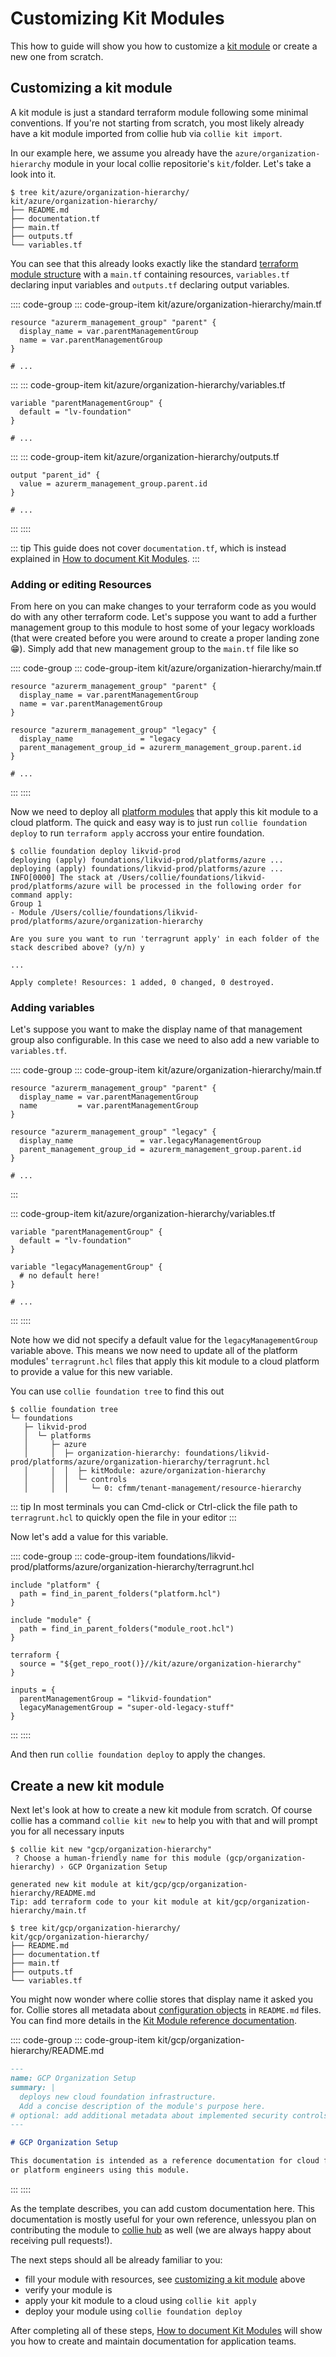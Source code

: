 # Customizing Kit Modules

This how to guide will show you how to customize a [kit module](../reference/repository.md#kit-modules) or create a new one from scratch.

## Customizing a kit module

A kit module is just a standard terraform module following some minimal conventions. If you're not starting from
scratch, you most likely already have a kit module  imported from collie hub via `collie kit import`.

In our example here, we assume you already have the `azure/organization-hierarchy` module in your local collie repositorie's `kit/`folder.
Let's take a look into it.

```shellsession
$ tree kit/azure/organization-hierarchy/
kit/azure/organization-hierarchy/
├── README.md
├── documentation.tf
├── main.tf
├── outputs.tf
└── variables.tf
```

You can see that this already looks exactly like the standard [terraform module structure](https://www.terraform.io/language/modules/develop/structure) with a `main.tf` containing resources, `variables.tf` declaring input variables and `outputs.tf`
declaring output variables.

:::: code-group
::: code-group-item kit/azure/organization-hierarchy/main.tf

```hcl
resource "azurerm_management_group" "parent" {
  display_name = var.parentManagementGroup
  name = var.parentManagementGroup
}

# ...
```

:::
::: code-group-item kit/azure/organization-hierarchy/variables.tf

```hcl
variable "parentManagementGroup" {
  default = "lv-foundation"
}

# ...
```

:::
::: code-group-item kit/azure/organization-hierarchy/outputs.tf

```hcl
output "parent_id" {
  value = azurerm_management_group.parent.id
}

# ...

```

:::
::::

::: tip
This guide does not cover `documentation.tf`, which is instead explained in
[How to document Kit Modules](./how-to-document.md).
:::

### Adding or editing Resources

From here on you can make changes to your terraform code as you would do with any other terraform code.
Let's suppose you want to add a further management group to this module to host some of your legacy workloads
(that were created before you were around to create a proper landing zone 😁). Simply add that new management group
to the `main.tf` file like so

:::: code-group
::: code-group-item kit/azure/organization-hierarchy/main.tf

```hcl{6-9}
resource "azurerm_management_group" "parent" {
  display_name = var.parentManagementGroup
  name = var.parentManagementGroup
}

resource "azurerm_management_group" "legacy" {
  display_name               = "legacy
  parent_management_group_id = azurerm_management_group.parent.id
}

# ...
```

:::
::::

Now we need to deploy all [platform modules](./../reference/repository.md#platform-modules) that apply this kit module to a
cloud platform. The quick and easy way is to just run `collie foundation deploy` to run `terraform apply` accross your
entire foundation.

```shelsession
$ collie foundation deploy likvid-prod
deploying (apply) foundations/likvid-prod/platforms/azure ...
deploying (apply) foundations/likvid-prod/platforms/azure ...
INFO[0000] The stack at /Users/collie/foundations/likvid-prod/platforms/azure will be processed in the following order for command apply:
Group 1
- Module /Users/collie/foundations/likvid-prod/platforms/azure/organization-hierarchy

Are you sure you want to run 'terragrunt apply' in each folder of the stack described above? (y/n) y

...

Apply complete! Resources: 1 added, 0 changed, 0 destroyed.

```

### Adding variables

Let's suppose you want to make the display name of that management group also configurable. In this case we need to
also add a new variable to `variables.tf`.

:::: code-group
::: code-group-item kit/azure/organization-hierarchy/main.tf

```hcl{6-9}
resource "azurerm_management_group" "parent" {
  display_name = var.parentManagementGroup
  name         = var.parentManagementGroup
}

resource "azurerm_management_group" "legacy" {
  display_name               = var.legacyManagementGroup
  parent_management_group_id = azurerm_management_group.parent.id
}

# ...
```

:::

::: code-group-item kit/azure/organization-hierarchy/variables.tf

```hcl{5-7}
variable "parentManagementGroup" {
  default = "lv-foundation"
}

variable "legacyManagementGroup" {
  # no default here!
}

# ...
```

:::
::::

Note how we did not specify a default value for the `legacyManagementGroup` variable above. This means we now
need to update all of the platform modules' `terragrunt.hcl` files that apply this kit module to a cloud platform
to provide a value for this new variable.

You can use `collie foundation tree` to find this out

```shellsession{6}
$ collie foundation tree
└─ foundations
   ├─ likvid-prod
   │  └─ platforms
   │     ├─ azure
   │     │  ├─ organization-hierarchy: foundations/likvid-prod/platforms/azure/organization-hierarchy/terragrunt.hcl
   │     │  │  ├─ kitModule: azure/organization-hierarchy
   │     │  │  └─ controls
   │     │  │     └─ 0: cfmm/tenant-management/resource-hierarchy
```

::: tip
In most terminals you can Cmd-click or Ctrl-click the file path to `terragrunt.hcl` to quickly open the file in
your editor
:::

Now let's add a value for this variable.

:::: code-group
::: code-group-item foundations/likvid-prod/platforms/azure/organization-hierarchy/terragrunt.hcl

```hcl{15}
include "platform" {
  path = find_in_parent_folders("platform.hcl")
}

include "module" {
  path = find_in_parent_folders("module_root.hcl")
}

terraform {
  source = "${get_repo_root()}//kit/azure/organization-hierarchy"
}

inputs = {
  parentManagementGroup = "likvid-foundation"
  legacyManagementGroup = "super-old-legacy-stuff"
}
```

:::
::::

And then run `collie foundation deploy` to apply the changes.

## Create a new kit module

Next let's look at how to create a new kit module from scratch. Of course collie has a command `collie kit new` to help
you with that and will prompt you for all necessary inputs

```shellsession
$ collie kit new "gcp/organization-hierarchy"
 ? Choose a human-friendly name for this module (gcp/organization-hierarchy) › GCP Organization Setup

generated new kit module at kit/gcp/gcp/organization-hierarchy/README.md
Tip: add terraform code to your kit module at kit/gcp/organization-hierarchy/main.tf

$ tree kit/gcp/organization-hierarchy/
kit/gcp/organization-hierarchy/
├── README.md
├── documentation.tf
├── main.tf
├── outputs.tf
└── variables.tf
```

You might now wonder where collie stores that display name it asked you for. Collie stores all metadata
about [configuration objects](../reference/repository.md#configuration-objects) in `README.md` files. You can find
more details in the [Kit Module reference documentation](../reference/repository.md#kit-modules).

:::: code-group
::: code-group-item kit/gcp/organization-hierarchy/README.md

```md
---
name: GCP Organization Setup
summary: |
  deploys new cloud foundation infrastructure.
  Add a concise description of the module's purpose here.
# optional: add additional metadata about implemented security controls
---

# GCP Organization Setup

This documentation is intended as a reference documentation for cloud foundation
or platform engineers using this module.

```

:::
::::

As the template describes, you can add custom documentation here. This documentation is mostly useful for your own
reference, unlessyou plan on contributing the module to [collie hub](../modules/README.md) as well (we are always
 happy about receiving pull requests!).

The next steps should all be already familiar to you:

- fill your module with resources, see [customizing a kit module](#customizing-a-kit-module) above
- verify your module is
- apply your kit module to a cloud using `collie kit apply`
- deploy your module using `collie foundation deploy`

After completing all of these steps, [How to document Kit Modules](./how-to-document.md) will show you how to create
and maintain documentation for application teams.
